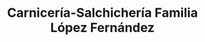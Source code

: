 ---
title: "Carnicería-Salchichería Familia López Fernández"
url: /cazorla/carniceria-salchicheria-familia-lopez-fernandez/
shop: carnicero
---